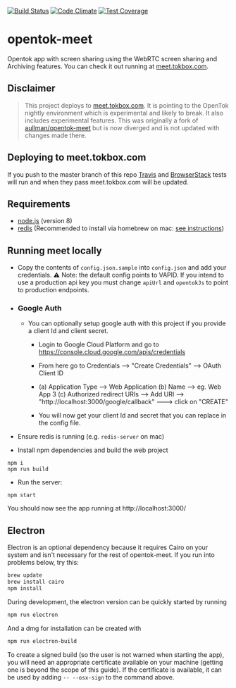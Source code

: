 [![Build Status](https://travis-ci.org/opentok/opentok-meet.svg?branch=master)](https://travis-ci.org/opentok/opentok-meet)
[![Code Climate](https://codeclimate.com/github/opentok/opentok-meet/badges/gpa.svg)](https://codeclimate.com/github/opentok/opentok-meet)
[![Test Coverage](https://codeclimate.com/github/opentok/opentok-meet/badges/coverage.svg)](https://codeclimate.com/github/opentok/opentok-meet/coverage)

# opentok-meet

Opentok app with screen sharing using the WebRTC screen sharing and Archiving features. You can check it out running at [meet.tokbox.com](https://meet.tokbox.com).

## Disclaimer

> This project deploys to [meet.tokbox.com](https://meet.tokbox.com). It is pointing to the OpenTok nightly environment which is experimental and likely to break. It also includes experimental features.
> This was originally a fork of [aullman/opentok-meet](https://github.com/aullman/opentok-meet) but is now diverged and is not updated with changes made there.

## Deploying to meet.tokbox.com

If you push to the master branch of this repo [Travis](https://travis-ci.org/opentok/opentok-meet) and [BrowserStack](https://browserstack.com/automate) tests will run and when they pass meet.tokbox.com will be updated.

## Requirements

- [node.js](https://nodejs.org/en/download/releases/) (version 8)
- [redis](https://redis.io/) (Recommended to install via homebrew on mac: [see instructions](https://medium.com/@petehouston/install-and-config-redis-on-mac-os-x-via-homebrew-eb8df9a4f298))

## Running meet locally

- Copy the contents of `config.json.sample` into `config.json` and add your credentials.
  :warning: Note: the default config points to VAPID. If you intend to use a production api key you must change `apiUrl` and `opentokJs` to point to production endpoints.
- ### Google Auth
  - You can optionally setup google auth with this project if you provide a client Id and client secret.
    - Login to Google Cloud Platform and go to https://console.cloud.google.com/apis/credentials
    - From here go to 
    Credentials --> "Create Credentials" --> OAuth Client ID

    - (a) Application Type --> Web Application
      (b) Name --> <whatever you want> eg. Web App 3
      (c) Authorized redirect URIs --> Add URI --> "http://localhost:3000/google/callback" ---> click on "CREATE"

    - You will now get your client Id and secret that you can replace in the config file.

- Ensure redis is running (e.g. `redis-server` on mac)

- Install npm dependencies and build the web project

```
npm i
npm run build
```

- Run the server:

```
npm start
```

You should now see the app running at http://localhost:3000/

## Electron

Electron is an optional dependency because it requires Cairo on your system and isn't necessary for the rest of opentok-meet. If you run into problems below, try this:

```sh
brew update
brew install cairo
npm install
```

During development, the electron version can be quickly started by running

```sh
npm run electron
```

And a dmg for installation can be created with

```sh
npm run electron-build
```

To create a signed build (so the user is not warned when starting the app), you will need an appropriate certificate available on your machine (getting one is beyond the scope of this guide). If the certificate is available, it can be used by adding `-- --osx-sign` to the command above.

